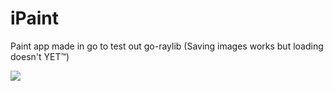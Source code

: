 # iPaint
Paint app made in go to test out go-raylib (Saving images works but loading doesn't YET™️)

<img src="https://cdn.discordapp.com/attachments/748984983225499738/958021978558705674/unknown.png?size=4096" />
